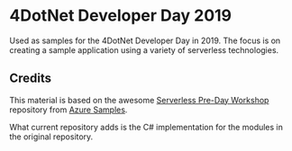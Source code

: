 # 4DotNet Developer Day 2019

Used as samples for the 4DotNet Developer Day in 2019.
The focus is on creating a sample application using a variety of serverless technologies.

## Credits

This material is based on the awesome [Serverless Pre-Day Workshop](https://github.com/Azure-Samples/serverless-workshop) repository from [Azure Samples](https://github.com/Azure-Samples).

What current repository adds is the C# implementation for the modules in the original repository.